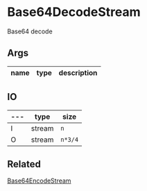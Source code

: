 # Base64DecodeStream

Base64 decode

## Args

| name | type | description |
| ---- | ---- | ----------- |


## IO

| --- | type   | size   |
| --- | ------ | ------ |
| I   | stream | `n`    |
| O   | stream | `n*3/4` |

## Related

[Base64EncodeStream](Base64EncodeStream.md)